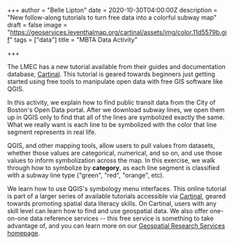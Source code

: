 +++
author = "Belle Lipton"
date = 2020-10-30T04:00:00Z
description = "New follow-along tutorials to turn free data into a colorful subway map"
draft = false
image = "https://geoservices.leventhalmap.org/cartinal/assets/img/color.11d5579b.gif"
tags = ["data"]
title = "MBTA Data Activity"

+++


The LMEC has a new tutorial available from their guides and documentation database, [Cartinal](https://geoservices.leventhalmap.org/cartinal/guides/symbolize-value.html#update-symbology "Cartinal"). This tutorial is geared towards beginners just getting started using free tools to manipulate open data with free GIS software like QGIS. 

In this activity, we explain how to find public transit data from the City of Boston's Open Data portal. After we download subway lines, we open them up in QGIS only to find that all of the lines are symbolized exactly the same. What we really want is each line to be symbolized with the color that line segment represents in real life. 

QGIS, and other mapping tools, allow users to pull values from datasets, whether those values are categorical, numerical, and so on, and use those values to inform symbolization across the map. In this exercise, we walk through how to symbolize by **category**, as each line segment is classified with a subway line type ("green", "red", "orange", etc). 

We learn how to use QGIS's symbology menu interfaces. This online tutorial is part of a larger series of available tutorials accessible via [Cartinal](https://geoservices.leventhalmap.org/cartinal/ "Cartinal"), geared towards promoting spatial data literacy skills. On Cartinal, users with any skill level can learn how to find and use geospatial data. We also offer one-on-one data reference services -- this free service is something to take advantage of, and you can learn more on our [Geospatial Research Services homepage](https://www.leventhalmap.org/research/geospatial/ "Geospatial Research Services homepage"). 